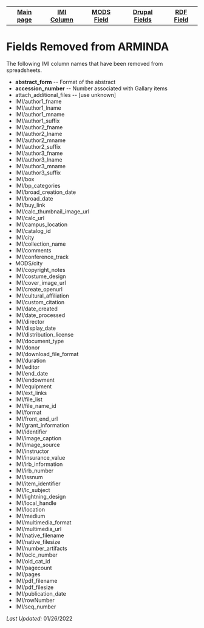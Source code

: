 <!DOCTYPE html>
<html>
<head>

</head>
<body>

<table style="width:100%">
  <tr>
    <th><a href="index.md">Main page</a></th>
	<th><a href="IMI.md">IMI Column</a></th>
    <th><a href="MODS.md">MODS Field</a></th>
	<th><a href="DrupalFields.md">Drupal Fields</a></th>
    <th><a href="RDF.md">RDF Field</a></th>
  </tr>
<table>

 <h1>Fields Removed from ARMINDA</h1> 
 <p>The following IMI column names that have been removed from spreadsheets. </p>
	<ul>
		<li><b>abstract_form</b> -- Format of the abstract</li>
		<li><b>accession_number</b> -- Number associated with Gallary items</li>
		<li>attach_additional_files -- [use unknown]</li>
		<li>IMI/author1_fname</li>
		<li>IMI/author1_lname</li>
		<li>IMI/author1_mname</li>
		<li>IMI/author1_suffix</li>
		<li>IMI/author2_fname</li>
		<li>IMI/author2_lname</li>
		<li>IMI/author2_mname</li>
		<li>IMI/author2_suffix</li>
		<li>IMI/author3_fname</li>
		<li>IMI/author3_lname</li>
		<li>IMI/author3_mname</li>
		<li>IMI/author3_suffix</li>
		<li>IMI/box</li>
		<li>IMI/bp_categories</li>
		<li>IMI/broad_creation_date</li>
		<li>IMI/broad_date</li>
		<li>IMI/buy_link</li>
		<li>IMI/calc_thumbnail_image_url</li>
		<li>IMI/calc_url</li>
		<li>IMI/campus_location</li>
		<li>IMI/catalog_id</li>
		<li>IMI/city</li>
		<li>IMI/collection_name</li>
		<li>IMI/comments</li>
		<li>IMI/conference_track</li>
		<li>MODS/city</li>
		<li>IMI/copyright_notes</li>
		<li>IMI/costume_design</li>
		<li>IMI/cover_image_url</li>
		<li>IMI/create_openurl</li>
		<li>IMI/cultural_affiliation</li>
		<li>IMI/custom_citation</li>
		<li>IMI/date_created</li>
		<li>IMI/date_processed</li>
		<li>IMI/director</li>
		<li>IMI/display_date</li>
		<li>IMI/distribution_license</li>
		<li>IMI/document_type</li>
		<li>IMI/donor</li>
		<li>IMI/download_file_format</li>
		<li>IMI/duration</li>
		<li>IMI/editor</li>
		<li>IMI/end_date</li>
		<li>IMI/endowment</li>
		<li>IMI/equipment</li>
		<li>IMI/ext_links</li>
		<li>IMI/file_list</li>
		<li>IMI/file_name_id</li>
		<li>IMI/format</li>
		<li>IMI/front_end_url</li>
		<li>IMI/grant_information</li>
		<li>IMI/identifier</li>
		<li>IMI/image_caption</li>
		<li>IMI/image_source</li>
		<li>IMI/instructor</li>
		<li>IMI/insurance_value</li>
		<li>IMI/irb_information</li>
		<li>IMI/irb_number</li>
		<li>IMI/issnum</li>
		<li>IMI/item_identifier</li>
		<li>IMI/lc_subject</li>
		<li>IMI/lightning_design</li>
		<li>IMI/local_handle</li>
		<li>IMI/location</li>
		<li>IMI/medium</li>
		<li>IMI/multimedia_format</li>
		<li>IMI/multimedia_url</li>
		<li>IMI/native_filename</li>
		<li>IMI/native_filesize</li>
		<li>IMI/number_artifacts</li>
		<li>IMI/oclc_number</li>
		<li>IMI/old_cat_id</li>
		<li>IMI/pagecount</li>
		<li>IMI/pages</li>
		<li>IMI/pdf_filename</li>
		<li>IMI/pdf_filesize</li>
		<li>IMI/publication_date</li>
		<li>IMI/rowNumber</li>
		<li>IMI/seq_number</li>
	</ul>
</dd> 
	<p><i>Last Updated: </i>01/26/2022</p>
</dl>
</body>
</html

